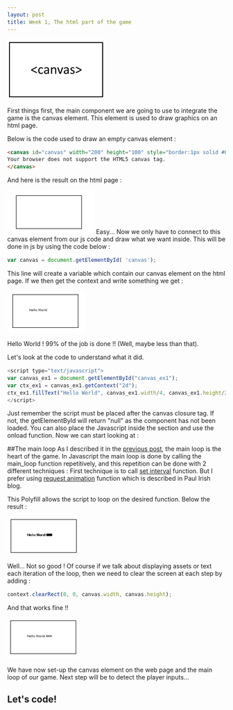 ```yaml
---
layout: post
title: Week 1, The html part of the game
---
```


![excerpt picture](/images/posts/2015-9-18/excerpt.png "excerpt picture")

First things first, the main component we are going to use to integrate the game is the canvas element. This element is used to draw graphics on an html page.

Below is the code used to draw an empty canvas element :

```html
<canvas id="canvas" width="200" height="100" style="border:1px solid #000000;">
Your browser does not support the HTML5 canvas tag.
</canvas>
```

And here is the result on the html page : 

![canvas_example1](/images/posts/2015-9-18/1.PNG "canvas example 1") 
Easy...
Now we only have to connect to this canvas element from our js code and draw what we want inside. This will be done in js by using the code below :
```javascript
var canvas = document.getElementById( 'canvas');
```

This line will create a variable which contain our canvas element on the html page.
If we then get the context and write something we get :

![canvas_example2](/images/posts/2015-9-18/2.PNG "canvas example 2")

Hello World ! 99% of the job is done !! (Well, maybe less than that). 

Let's look at the code to understand what it did.

```javascript
<script type="text/javascript">
var canvas_ex1 = document.getElementById("canvas_ex1");
var ctx_ex1 = canvas_ex1.getContext("2d");
ctx_ex1.fillText("Hello World", canvas_ex1.width/4, canvas_ex1.height/2);
</script>
```

Just remember the script must be placed after the canvas closure tag.
If not, the getElementById will return "null" as the component has not been loaded.
You can also place the Javascript inside the <head> section and use the onload function. Now we can start looking at :

##The main loop
As I described it in the [previous post](http://givemehtml5.github.io/Day-0-A-long-journey/#game_engine), the main loop is the heart of the game.
In Javascript the main loop is done by calling the main_loop function repetitively, and this repetition can be done with 2 different techniques :
First technique is to call [set interval](http://www.w3schools.com/jsref/met_win_setinterval.asp) function. But I prefer using [request animation](http://www.paulirish.com/2011/requestanimationframe-for-smart-animating/) function which is described in Paul Irish blog.

This Polyfill allows the script to loop on the desired function. Below the result :

![canvas_example3](/images/posts/2015-9-18/3.PNG "canvas example 3")

Well... Not so good !
Of course if we talk about displaying assets or text each iteration of the loop, then we need to clear the screen at each step by adding :

```javascript
context.clearRect(0, 0, canvas.width, canvas.height);
```

And that works fine !! 

![canvas_example4](/images/posts/2015-9-18/4.PNG "canvas example 4")

We have now set-up the canvas element on the web page and the main loop of our game.
Next step will be to detect the player inputs...


## Let's code!
